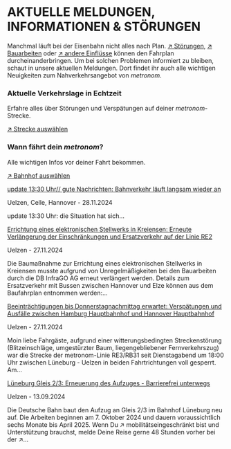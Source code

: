 AKTUELLE MELDUNGEN, INFORMATIONEN & STÖRUNGEN
==========

Manchmal läuft bei der Eisenbahn nicht alles nach Plan. [↗ Störungen](https://www.der-metronom.de/fahrplan/aktuelle-verkehrslage/), [↗ Bauarbeiten](https://www.der-metronom.de/fahrplan/baustellen-uebersicht/) oder [↗ andere Einflüsse](https://www.der-metronom.de/service/was-war-denn-da-los/) können den Fahrplan durcheinanderbringen. Um bei solchen Problemen informiert zu bleiben, schaut in unsere aktuellen Meldungen. Dort findet ihr auch alle wichtigen Neuigkeiten zum Nahverkehrsangebot von *metronom*.

### Aktuelle Verkehrslage in Echtzeit ###

Erfahre alles über Störungen und Verspätungen auf deiner *metronom*-Strecke.

[↗ Strecke auswählen](https://www.der-metronom.de/fahrplan/aktuelle-verkehrslage/)

### Wann fährt dein *metronom*? ###

Alle wichtigen Infos vor deiner Fahrt bekommen.

[↗ Bahnhof auswählen](https://www.der-metronom.de/fahrplan/wann-faehrt-mein-metronom/)

[update 13:30 Uhr// gute Nachrichten: Bahnverkehr läuft langsam wieder an](https://www.der-metronom.de/aktuell/bahnstrecke-uelzen---hannover-wegen-eines-unfalls-bis-auf-weiteres-gesperrt/)

 Uelzen, Celle, Hannover - 28.11.2024

update 13:30 Uhr:
die Situation hat sich...

[Errichtung eines elektronischen Stellwerks in Kreiensen: Erneute Verlängerung der Einschränkungen und Ersatzverkehr auf der Linie RE2](https://www.der-metronom.de/aktuell/errichtung-eines-elektronischen-stellwerks-in-kreiensen-erneute-verlaengerung/)

 Uelzen - 27.11.2024

Die Baumaßnahme zur Errichtung eines elektronischen Stellwerks in Kreiensen musste aufgrund von Unregelmäßigkeiten bei den Bauarbeiten durch die DB InfraGO AG erneut verlängert werden.
Details zum Ersatzverkehr mit Bussen zwischen Hannover und Elze können aus dem Baufahrplan entnommen werden:...

[Beeinträchtigungen bis Donnerstagnachmittag erwartet: Verspätungen und Ausfälle zwischen Hamburg Hauptbahnhof und Hannover Hauptbahnhof](https://www.der-metronom.de/aktuell/re3-rb31-verspaetungen-und-ausfaelle-zwischen-bienenbuettel-und-deutsch-evern/)

 Uelzen - 27.11.2024

Moin liebe Fahrgäste,
aufgrund einer witterungsbedingten Streckenstörung (Blitzeinschläge, umgestürzter Baum, liegengebliebener Fernverkehrszug) war die Strecke der metronom-Linie RE3/RB31 seit Dienstagabend um 18:00 Uhr zwischen Lüneburg - Uelzen in beiden Fahrtrichtungen voll gesperrt. Am...

[Lüneburg Gleis 2/3: Erneuerung des Aufzuges - Barrierefrei unterwegs](https://www.der-metronom.de/aktuell/lueneburg-gleis-2-3-erneuerung-des-aufzuges-barrierefrei-unterwegs/)

 Uelzen - 13.09.2024

Die Deutsche Bahn baut den Aufzug an Gleis 2/3 im Bahnhof Lüneburg neu auf. Die Arbeiten beginnen am 7. Oktober 2024 und dauern voraussichtlich sechs Monate bis April 2025.
Wenn Du ↗ mobilitätseingeschränkt bist und Unterstützung brauchst, melde Deine Reise gerne 48 Stunden vorher bei der ↗...
